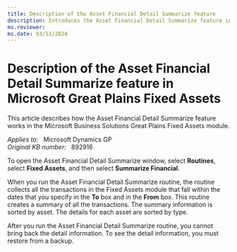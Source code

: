 ```yaml
---
title: Description of the Asset Financial Detail Summarize feature
description: Introduces the Asset Financial Detail Summarize feature in Microsoft Great Plains Fixed Assets.
ms.reviewer: 
ms.date: 03/13/2024
---
```

# Description of the Asset Financial Detail Summarize feature in Microsoft Great Plains Fixed Assets

This article describes how the Asset Financial Detail Summarize feature works in the Microsoft Business Solutions Great Plains Fixed Assets module.

_Applies to:_ &nbsp; Microsoft Dynamics GP  
_Original KB number:_ &nbsp; 892916

To open the Asset Financial Detail Summarize window, select **Routines**, select **Fixed Assets**, and then select **Summarize Financial**.

When you run the Asset Financial Detail Summarize routine, the routine collects all the transactions in the Fixed Assets module that fall within the dates that you specify in the **To** box and in the **From** box. This routine creates a summary of all the transactions. The summary information is sorted by asset. The details for each asset are sorted by type.

After you run the Asset Financial Detail Summarize routine, you cannot bring back the detail information. To see the detail information, you must restore from a backup.
